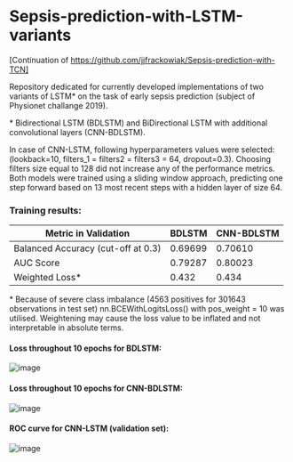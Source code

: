 # Sepsis-prediction-with-LSTM-variants
[Continuation of https://github.com/jjfrackowiak/Sepsis-prediction-with-TCN] 

Repository dedicated for currently developed implementations of two variants of LSTM* on the task of early sepsis prediction (subject of Physionet challange 2019).

\* Bidirectional LSTM (BDLSTM) and BiDirectional LSTM with additional convolutional layers (CNN-BDLSTM). 

In case of CNN-LSTM, following hyperparameters values were selected: (lookback=10, filters_1 = filters2 = filters3 = 64, dropout=0.3). Choosing filters size equal to 128 did not increase any of the performance metrics.
Both models were trained using a sliding window approach, predicting one step forward based on 13 most recent steps with a hidden layer of size 64.

### Training results:

| Metric in Validation | BDLSTM | CNN-BDLSTM |
| ------------- | ------------- | ------------- |
| Balanced Accuracy (cut-off at 0.3) | 0.69699 | 0.70610 |
| AUC Score | 0.79287  | 0.80023 |
| Weighted Loss* | 0.432 | 0.434 |

\* Because of severe class imbalance (4563 positives for 301643 observations in test set) nn.BCEWithLogitsLoss() with pos_weight = 10 was utilised. Weightening may cause the loss value to be inflated and not interpretable in absolute terms.

#### Loss throughout 10 epochs for BDLSTM:
![image](https://github.com/jjfrackowiak/Sepsis-prediction-with-LSTM-variants/assets/84077365/35674c75-6416-48ec-94c2-5612bf2e16c2)

#### Loss throughout 10 epochs for CNN-BDLSTM:
![image](https://github.com/jjfrackowiak/Sepsis-prediction-with-LSTM-variants/assets/84077365/3918e186-ddbc-4c82-9b0b-5cc1e4e8ce96)

#### ROC curve for CNN-LSTM (validation set):
![image](https://github.com/jjfrackowiak/Sepsis-prediction-with-LSTM-variants/assets/84077365/58c45096-31c6-4618-ad03-2894ccc5c160)
